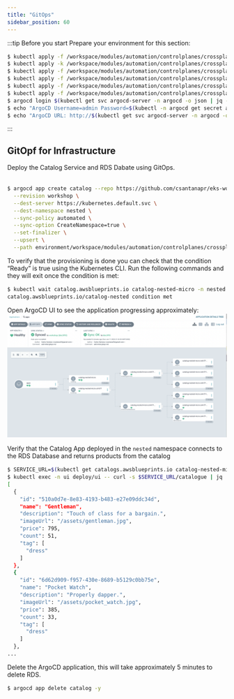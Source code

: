 ```yaml
---
title: "GitOps"
sidebar_position: 60
---
```


:::tip Before you start
Prepare your environment for this section:

```bash test=false
$ kubectl apply -f /workspace/modules/automation/controlplanes/crossplane/compositions/definition.yaml
$ kubectl apply -k /workspace/modules/automation/controlplanes/crossplane/compositions/composition
$ kubectl apply -f /workspace/modules/automation/controlplanes/crossplane/nested/composite/definition.yaml
$ kubectl apply -f /workspace/modules/automation/controlplanes/crossplane/nested/composition/composition.yaml
$ kubectl apply -f /workspace/modules/automation/controlplanes/crossplane/nested/service/composite/definition.yaml
$ kubectl apply -f /workspace/modules/automation/controlplanes/crossplane/nested/service/composition/composition.yaml
$ argocd login $(kubectl get svc argocd-server -n argocd -o json | jq --raw-output '.status.loadBalancer.ingress[0].hostname') --username admin --password $(kubectl -n argocd get secret argocd-initial-admin-secret -o jsonpath="{.data.password}" | base64 -d) --insecure
$ echo "ArgoCD Username=admin Password=$(kubectl -n argocd get secret argocd-initial-admin-secret -o jsonpath="{.data.password}" | base64 -d)"
$ echo "ArgoCD URL: http://$(kubectl get svc argocd-server -n argocd -o json | jq --raw-output '.status.loadBalancer.ingress[0].hostname')"
```
:::

## GitOpf for Infrastructure


Deploy the Catalog Service and RDS Dabate using GitOps.

```bash

$ argocd app create catalog --repo https://github.com/csantanapr/eks-workshop-v2 \
  --revision workshop \
  --dest-server https://kubernetes.default.svc \
  --dest-namespace nested \
  --sync-policy automated \
  --sync-option CreateNamespace=true \
  --set-finalizer \
  --upsert \
  --path environment/workspace/modules/automation/controlplanes/crossplane/nested/gitops

```

To verify that the provisioning is done you can check that the condition “Ready” is true using the Kubernetes CLI. Run the following commands and they will exit once the condition is met:

```bash timeout=1200
$ kubectl wait catalog.awsblueprints.io catalog-nested-micro -n nested --for=condition=Ready --timeout=20m
catalog.awsblueprints.io/catalog-nested condition met
```

Open ArgoCD UI to see the application progressing approximately:
![argo-cd-architecture](assets/argocd-ui-claim-rds.png)

Verify that the Catalog App deployed in the `nested` namespace connects to the RDS Database and returns products from the catalog

```bash
$ SERVICE_URL=$(kubectl get catalogs.awsblueprints.io catalog-nested-micro -n nested --template="{{.status.serviceURL}}")
$ kubectl exec -n ui deploy/ui -- curl -s $SERVICE_URL/catalogue | jq .
[
  {
    "id": "510a0d7e-8e83-4193-b483-e27e09ddc34d",
    "name": "Gentleman",
    "description": "Touch of class for a bargain.",
    "imageUrl": "/assets/gentleman.jpg",
    "price": 795,
    "count": 51,
    "tag": [
      "dress"
    ]
  },
  {
    "id": "6d62d909-f957-430e-8689-b5129c0bb75e",
    "name": "Pocket Watch",
    "description": "Properly dapper.",
    "imageUrl": "/assets/pocket_watch.jpg",
    "price": 385,
    "count": 33,
    "tag": [
      "dress"
    ]
  },
...
```

Delete the ArgoCD application, this will take approximately 5 minutes to delete RDS.

```bash test=false
$ argocd app delete catalog -y
```
